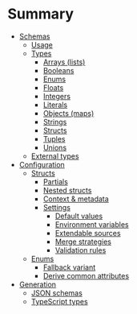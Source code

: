 # Summary

- [Schemas]()
  - [Usage]()
  - [Types]()
    - [Arrays (lists)]()
    - [Booleans]()
    - [Enums]()
    - [Floats]()
    - [Integers]()
    - [Literals]()
    - [Objects (maps)]()
    - [Strings]()
    - [Structs]()
    - [Tuples]()
    - [Unions]()
  - [External types]()
- [Configuration](./config/index.md)
  - [Structs](./config/struct/index.md)
    - [Partials](./config/struct/partial.md)
    - [Nested structs](./config/struct/nested.md)
    - [Context & metadata](./config/struct/context.md)
    - [Settings]()
      - [Default values]()
      - [Environment variables]()
      - [Extendable sources]()
      - [Merge strategies]()
      - [Validation rules]()
  - [Enums]()
    - [Fallback variant]()
    - [Derive common attributes]()
- [Generation]()
  - [JSON schemas]()
  - [TypeScript types]()
